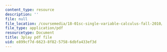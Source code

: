 ```yaml
---
content_type: resource
description: ''
file: null
file_location: /coursemedia/18-01sc-single-variable-calculus-fall-2010/e899cf7d66238f8257586dbfa433ef3d_XRkgBWbWvg4.pdf
file_type: application/pdf
resourcetype: Document
title: 3play pdf file
uid: e899cf7d-6623-8f82-5758-6dbfa433ef3d
---
```

